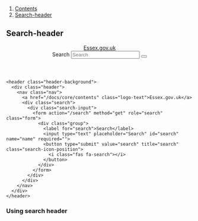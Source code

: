 <div class="breadcrumbs">
  <ol>
    <li><a href="/docs/core/contents">Contents</a></li>
    <li><a href="#">Search-header</a></li>
  </ol>
</div>

## Search-header

<header class="header-background">
  <div class="header">
    <nav class="nav">
      <a href="/docs/core/contents" class="logo-text">Essex.gov.uk</a>
      <div class="search">
        <div class="search-input">
          <form action="/search" method="get" role="search" class="form">
            <div class="group">
              <label for="search">Search</label>
              <input type="text" placeholder="Search" id="search" name="name" required="">
              <button type="submit" value="search" title="search" class="search-icon-position">
                <i class="fas fa-search"></i>
              </button>
            </div>
          </form>
        </div>
      </div>
    </nav>
  </div>
</header>

    <header class="header-background">
      <div class="header">
        <nav class="nav">
          <a href="/docs/core/contents" class="logo-text">Essex.gov.uk</a>
          <div class="search">
            <div class="search-input">
              <form action="/search" method="get" role="search" class="form">
                <div class="group">
                  <label for="search">Search</label>
                  <input type="text" placeholder="Search" id="search" name="name" required="">
                  <button type="submit" value="search" title="search" class="search-icon-position">
                    <i class="fas fa-search"></i>
                  </button>
                </div>
              </form>
            </div>
          </div>
        </nav>
      </div>
    </header>



### Using search header
